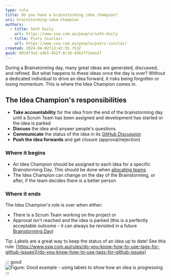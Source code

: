 ```yaml
---
type: rule
title: Do you have a brainstorming idea champion?
uri: brainstorming-idea-champion
authors:
  - title: Seth Daily
    url: https://www.ssw.com.au/people/seth-daily
  - title: Piers Sinclair
    url: https://www.ssw.com.au/people/piers-sinclair
created: 2024-04-02T13:42:55.753Z
guid: 0034f3e2-a3b5-4527-8r3d-45b27f2e4a1f
---
```


During a Brainstorming day, many great ideas are generated, discussed, and refined. But what happens to these ideas once the day is over? Without a dedicated individual to drive an idea forward, it risks being forgotten or losing momentum. This is where the Idea Champion comes in.

<!--endintro-->

## The Idea Champion's responsibilities

* **Take accountability** for the idea from the end of the brainstorming day until a Scrum Team has been assigned and development has started or the idea is parked
* **Discuss** the idea and answer people's questions
* **Communicate** the status of the idea in its [GitHub Discussion](/brainstorming-idea-farming)
* **Push the idea forwards** and get closure (approval/rejection)

### Where it begins

* An Idea Champion should be assigned to each idea for a specific Brainstorming Day. This should be done when [allocating teams](/brainstorming-team-allocation)
* The Idea Champion can change on the day of the Brainstorming, or after, if the team decides there is a better person

### Where it ends

The Idea Champion's role is over when either:

* There is a Scrum Team working on the project
or
* Approval isn't reached and the idea is parked (this is a perfectly acceptable outcome - it can always be revisited in a future [Brainstorming Day](/use-the-brains-of-your-company))

Tip: Labels are a great way to keep the status of an idea up to date! See this rule: [https://www.ssw.com.au/rules/do-you-know-how-to-use-tags-for-github-issues](/do-you-know-how-to-use-tags-for-github-issues)

::: good
![Figure: Good example - using labels to show how an idea is progressing](github-tags.jpg)
:::
